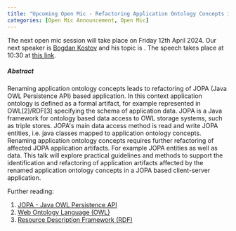 ```yaml
---
title: "Upcoming Open Mic - Refactoring Application Ontology Concepts in JOPA based Applications"
categories: [Open Mic Announcement, Open Mic]
---
```


The next open mic session will take place on Friday 12th April 2024. Our next speaker is [Bogdan Kostov](https://kbss.felk.cvut.cz/web/team#bogdan-kostov) and his topic is . The speech takes place at 10:30 at [this link](https://meet.jit.si/open-mic-kbss).

##### Abstract

Renaming application ontology concepts leads to refactoring of JOPA (Java OWL Persistence API) based application. In this context application ontology is defined as a formal artifact, for example represented in OWL[2]/RDF[3] specifying the schema of application data. JOPA is a Java framework for ontology based data access to OWL storage systems, such as triple stores. JOPA's main data access method is read and write JOPA entities, i.e. java classes mapped to application ontology concepts. Renaming application ontology concepts requires further refactoring of affected JOPA application artifacts. For example JOPA entities as well as data. This talk will explore practical guidelines and methods to support the identification and refactoring of application artifacts affected by the renamed application ontology concepts in a JOPA based client-server application.

Further reading:
1. [JOPA - Java OWL Persistence API](https://github.com/kbss-cvut/jopa)
1. [Web Ontology Language (OWL)](https://www.w3.org/OWL/)
1. [Resource Description Framework (RDF)](https://www.w3.org/RDF/)

